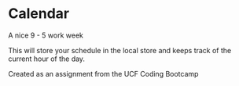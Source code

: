 # Calendar
 A nice 9 - 5 work week

This will store your schedule in the local store and keeps track of the current hour of the day.

Created as an assignment from the UCF Coding Bootcamp
